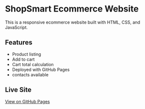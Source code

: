 # ShopSmart Ecommerce Website

This is a responsive ecommerce website built with HTML, CSS, and JavaScript.

## Features
- Product listing
- Add to cart
- Cart total calculation
- Deployed with GitHub Pages
- contacts available
## Live Site
[View on GitHub Pages](https://nfvic.github.io/web-proj/)
